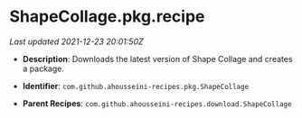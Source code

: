 # ShapeCollage.pkg.recipe

_Last updated 2021-12-23 20:01:50Z_

- **Description**: Downloads the latest version of Shape Collage and creates a package.

- **Identifier**: `com.github.ahousseini-recipes.pkg.ShapeCollage`

- **Parent Recipes**: `com.github.ahousseini-recipes.download.ShapeCollage`
